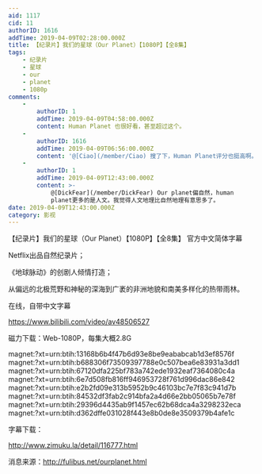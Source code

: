 ```yaml
---
aid: 1117
cid: 11
authorID: 1616
addTime: 2019-04-09T02:28:00.000Z
title: 【纪录片】我们的星球（Our Planet）【1080P】【全8集】
tags:
    - 纪录片
    - 星球
    - our
    - planet
    - 1080p
comments:
    -
        authorID: 1
        addTime: 2019-04-09T04:58:00.000Z
        content: Human Planet 也很好看，甚至超过这个。
    -
        authorID: 1616
        addTime: 2019-04-09T06:56:00.000Z
        content: '@[Ciao](/member/Ciao) 搜了下，Human Planet评分也挺高啊。'
    -
        authorID: 1
        addTime: 2019-04-09T12:43:00.000Z
        content: >-
            @[DickFear](/member/DickFear) Our planet偏自然，human
            planet更多的是人文。我觉得人文地理比自然地理有意思多了。
date: 2019-04-09T12:43:00.000Z
category: 影视
---
```


【纪录片】我们的星球（Our Planet）【1080P】【全8集】 官方中文简体字幕

Netflix出品自然纪录片；

《地球脉动》的创剧人倾情打造；

从偏远的北极荒野和神秘的深海到广袤的非洲地貌和南美多样化的热带雨林。

在线，自带中文字幕

https://www.bilibili.com/video/av48506527

磁力下载：Web-1080P，每集大概2.8G

magnet:?xt=urn:btih:13168b6b4f47b6d93e8be9eababcab1d3ef8576f magnet:?xt=urn:btih:b688306f73509397788e0c507bea6e83931a3dd1 magnet:?xt=urn:btih:67120dfa225bf783a742ede1932eaf7364080c4a magnet:?xt=urn:btih:6e7d508fb816ff946953728f761d996dac86e842 magnet:?xt=urn:btih:e2b2fd09e313b5952b9c46103bc7e7f83c941d7b magnet:?xt=urn:btih:84532df3fab2c914bfa2a4d66e2bb05065b7e78f magnet:?xt=urn:btih:29396d4435ab9f1457ec62b68dca4a3298232eca magnet:?xt=urn:btih:d362dffe031028f443e8b0de8e3509379b4afe1c

字幕下载：

http://www.zimuku.la/detail/116777.html

消息来源：http://fulibus.net/ourplanet.html
